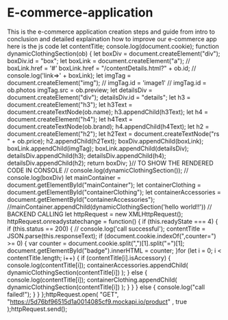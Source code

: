 # E-commerce-application
This is  the e-commerce application creation steps and guide from intro to conclusion and detailed explaination how to improve our e-commerce app
here is the js code
let contentTitle; console.log(document.cookie); function dynamicClothingSection(ob) { let boxDiv = document.createElement("div"); boxDiv.id = "box"; let boxLink = document.createElement("a"); // boxLink.href = '#' boxLink.href = "/contentDetails.html?" + ob.id; // console.log('link=>' + boxLink);
let imgTag = document.createElement("img"); // imgTag.id = 'image1' // imgTag.id = ob.photos imgTag.src = ob.preview; let detailsDiv = document.createElement("div"); detailsDiv.id = "details"; let h3 = document.createElement("h3"); let h3Text = document.createTextNode(ob.name); h3.appendChild(h3Text); let h4 = document.createElement("h4"); let h4Text = document.createTextNode(ob.brand); h4.appendChild(h4Text); let h2 = document.createElement("h2"); let h2Text = document.createTextNode("rs " + ob.price);
h2.appendChild(h2Text); boxDiv.appendChild(boxLink); boxLink.appendChild(imgTag); boxLink.appendChild(detailsDiv); detailsDiv.appendChild(h3); detailsDiv.appendChild(h4); detailsDiv.appendChild(h2); return boxDiv; }// TO SHOW THE RENDERED CODE IN CONSOLE // console.log(dynamicClothingSection()); // console.log(boxDiv) let mainContainer = document.getElementById("mainContainer"); let containerClothing = document.getElementById("containerClothing");
let containerAccessories = document.getElementById("containerAccessories"); //mainContainer.appendChild(dynamicClothingSection('hello world!!')) // BACKEND CALLING let httpRequest = new XMLHttpRequest(); httpRequest.onreadystatechange = function() { if (this.readyState === 4) { if (this.status == 200) { // console.log('call successful'); contentTitle = JSON.parse(this.responseText); if (document.cookie.indexOf(",counter=") >= 0) { var counter = document.cookie.split(",")[1].split("=")[1]; document.getElementById("badge").innerHTML = counter; }for (let i = 0; i < contentTitle.length; i++) {
if (contentTitle[i].isAccessory) { console.log(contentTitle[i]); containerAccessories.appendChild( dynamicClothingSection(contentTitle[i]) ); } else { console.log(contentTitle[i]); containerClothing.appendChild( dynamicClothingSection(contentTitle[i]) ); } } } else { console.log("call failed!"); } } };httpRequest.open( "GET",
"https://5d76bf96515d1a0014085cf9.mockapi.io/product" , true );httpRequest.send();
